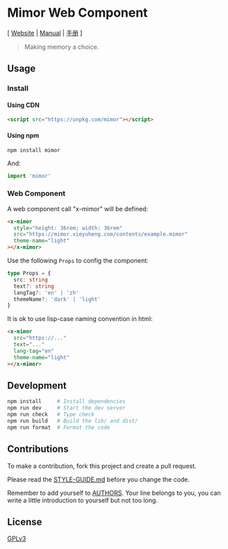# Mimor Web Component

[ [Website](https://mimor.xieyuheng.com)
| [Manual](https://readonly.link/manuals/https://mimor.app/contents/manual/en.json)
| [手册](https://readonly.link/manuals/https://mimor.app/contents/manual/zh.json) ]

> Making memory a choice.

## Usage

### Install

#### Using CDN

```html
<script src="https://unpkg.com/mimor"></script>
```

#### Using npm

```shell
npm install mimor
```

And:

```js
import 'mimor'
```

### Web Component

A web component call "x-mimor" will be defined:

```html
<x-mimor
  style="height: 36rem; width: 36rem"
  src="https://mimor.xieyuheng.com/contents/example.mimor"
  theme-name="light"
></x-mimor>
```

Use the following `Props` to config the component:

```typescript
type Props = {
  src: string
  text?: string
  langTag?: 'en' | 'zh'
  themeName?: 'dark' | 'light'
}
```

It is ok to use lisp-case naming convention in html:

```html
<x-mimor
  src="https://..."
  text="..."
  lang-tag="en"
  theme-name="light"
></x-mimor>
```

## Development

```sh
npm install     # Install dependencies
npm run dev     # Start the dev server
npm run check   # Type check
npm run build   # Build the lib/ and dist/
npm run format  # Format the code
```

## Contributions

To make a contribution, fork this project and create a pull request.

Please read the [STYLE-GUIDE.md](STYLE-GUIDE.md) before you change the code.

Remember to add yourself to [AUTHORS](AUTHORS).
Your line belongs to you, you can write a little
introduction to yourself but not too long.

## License

[GPLv3](LICENSE)
